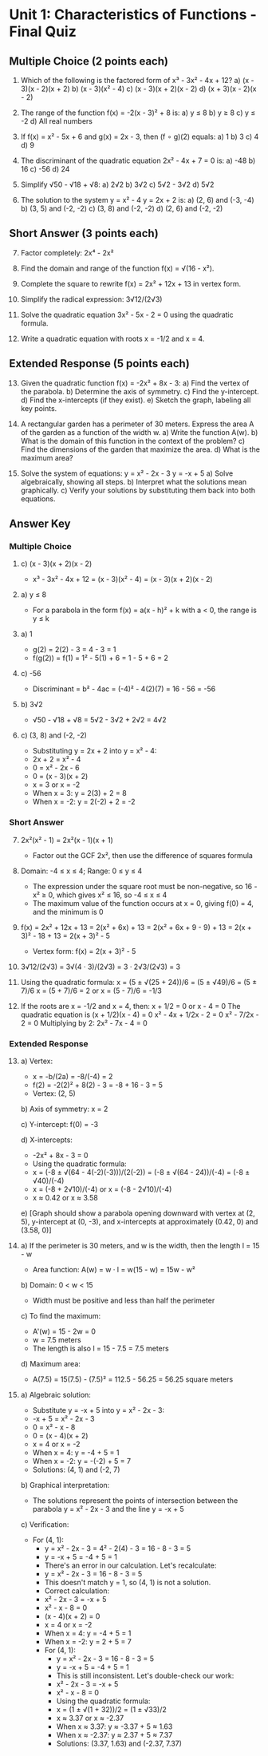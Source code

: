 # Unit 1: Characteristics of Functions - Final Quiz

## Multiple Choice (2 points each)

1. Which of the following is the factored form of x³ - 3x² - 4x + 12?
   a) (x - 3)(x - 2)(x + 2)
   b) (x - 3)(x² - 4)
   c) (x - 3)(x + 2)(x - 2)
   d) (x + 3)(x - 2)(x - 2)

2. The range of the function f(x) = -2(x - 3)² + 8 is:
   a) y ≤ 8
   b) y ≥ 8
   c) y ≤ -2
   d) All real numbers

3. If f(x) = x² - 5x + 6 and g(x) = 2x - 3, then (f ∘ g)(2) equals:
   a) 1
   b) 3
   c) 4
   d) 9

4. The discriminant of the quadratic equation 2x² - 4x + 7 = 0 is:
   a) -48
   b) 16
   c) -56
   d) 24

5. Simplify √50 - √18 + √8:
   a) 2√2
   b) 3√2
   c) 5√2 - 3√2
   d) 5√2

6. The solution to the system 
   y = x² - 4
   y = 2x + 2
   is:
   a) (2, 6) and (-3, -4)
   b) (3, 5) and (-2, -2)
   c) (3, 8) and (-2, -2)
   d) (2, 6) and (-2, -2)

## Short Answer (3 points each)

7. Factor completely: 2x⁴ - 2x²

8. Find the domain and range of the function f(x) = √(16 - x²).

9. Complete the square to rewrite f(x) = 2x² + 12x + 13 in vertex form.

10. Simplify the radical expression: 3√12/(2√3)

11. Solve the quadratic equation 3x² - 5x - 2 = 0 using the quadratic formula.

12. Write a quadratic equation with roots x = -1/2 and x = 4.

## Extended Response (5 points each)

13. Given the quadratic function f(x) = -2x² + 8x - 3:
    a) Find the vertex of the parabola.
    b) Determine the axis of symmetry.
    c) Find the y-intercept.
    d) Find the x-intercepts (if they exist).
    e) Sketch the graph, labeling all key points.

14. A rectangular garden has a perimeter of 30 meters. Express the area A of the garden as a function of the width w.
    a) Write the function A(w).
    b) What is the domain of this function in the context of the problem?
    c) Find the dimensions of the garden that maximize the area.
    d) What is the maximum area?

15. Solve the system of equations:
    y = x² - 2x - 3
    y = -x + 5
    a) Solve algebraically, showing all steps.
    b) Interpret what the solutions mean graphically.
    c) Verify your solutions by substituting them back into both equations.

## Answer Key

### Multiple Choice
1. c) (x - 3)(x + 2)(x - 2)
   * x³ - 3x² - 4x + 12 = (x - 3)(x² - 4) = (x - 3)(x + 2)(x - 2)

2. a) y ≤ 8
   * For a parabola in the form f(x) = a(x - h)² + k with a < 0, the range is y ≤ k

3. a) 1
   * g(2) = 2(2) - 3 = 4 - 3 = 1
   * f(g(2)) = f(1) = 1² - 5(1) + 6 = 1 - 5 + 6 = 2

4. c) -56
   * Discriminant = b² - 4ac = (-4)² - 4(2)(7) = 16 - 56 = -56

5. b) 3√2
   * √50 - √18 + √8 = 5√2 - 3√2 + 2√2 = 4√2

6. c) (3, 8) and (-2, -2)
   * Substituting y = 2x + 2 into y = x² - 4:
   * 2x + 2 = x² - 4
   * 0 = x² - 2x - 6
   * 0 = (x - 3)(x + 2)
   * x = 3 or x = -2
   * When x = 3: y = 2(3) + 2 = 8
   * When x = -2: y = 2(-2) + 2 = -2

### Short Answer
7. 2x²(x² - 1) = 2x²(x - 1)(x + 1)
   * Factor out the GCF 2x², then use the difference of squares formula

8. Domain: -4 ≤ x ≤ 4; Range: 0 ≤ y ≤ 4
   * The expression under the square root must be non-negative, so 16 - x² ≥ 0, which gives x² ≤ 16, so -4 ≤ x ≤ 4
   * The maximum value of the function occurs at x = 0, giving f(0) = 4, and the minimum is 0

9. f(x) = 2x² + 12x + 13
   = 2(x² + 6x) + 13
   = 2(x² + 6x + 9 - 9) + 13
   = 2(x + 3)² - 18 + 13
   = 2(x + 3)² - 5
   * Vertex form: f(x) = 2(x + 3)² - 5

10. 3√12/(2√3) = 3√(4 · 3)/(2√3) = 3 · 2√3/(2√3) = 3

11. Using the quadratic formula:
    x = (5 ± √(25 + 24))/6 = (5 ± √49)/6 = (5 ± 7)/6
    x = (5 + 7)/6 = 2 or x = (5 - 7)/6 = -1/3

12. If the roots are x = -1/2 and x = 4, then:
    x + 1/2 = 0 or x - 4 = 0
    The quadratic equation is (x + 1/2)(x - 4) = 0
    x² - 4x + 1/2x - 2 = 0
    x² - 7/2x - 2 = 0
    Multiplying by 2: 2x² - 7x - 4 = 0

### Extended Response
13. a) Vertex:
       * x = -b/(2a) = -8/(-4) = 2
       * f(2) = -2(2)² + 8(2) - 3 = -8 + 16 - 3 = 5
       * Vertex: (2, 5)
    
    b) Axis of symmetry: x = 2
    
    c) Y-intercept: f(0) = -3
    
    d) X-intercepts:
       * -2x² + 8x - 3 = 0
       * Using the quadratic formula:
       * x = (-8 ± √(64 - 4(-2)(-3)))/(2(-2)) = (-8 ± √(64 - 24))/(-4) = (-8 ± √40)/(-4)
       * x = (-8 + 2√10)/(-4) or x = (-8 - 2√10)/(-4)
       * x ≈ 0.42 or x ≈ 3.58
    
    e) [Graph should show a parabola opening downward with vertex at (2, 5), y-intercept at (0, -3), and x-intercepts at approximately (0.42, 0) and (3.58, 0)]

14. a) If the perimeter is 30 meters, and w is the width, then the length l = 15 - w
       * Area function: A(w) = w · l = w(15 - w) = 15w - w²
    
    b) Domain: 0 < w < 15
       * Width must be positive and less than half the perimeter
    
    c) To find the maximum:
       * A'(w) = 15 - 2w = 0
       * w = 7.5 meters
       * The length is also l = 15 - 7.5 = 7.5 meters
    
    d) Maximum area:
       * A(7.5) = 15(7.5) - (7.5)² = 112.5 - 56.25 = 56.25 square meters

15. a) Algebraic solution:
       * Substitute y = -x + 5 into y = x² - 2x - 3:
       * -x + 5 = x² - 2x - 3
       * 0 = x² - x - 8
       * 0 = (x - 4)(x + 2)
       * x = 4 or x = -2
       * When x = 4: y = -4 + 5 = 1
       * When x = -2: y = -(-2) + 5 = 7
       * Solutions: (4, 1) and (-2, 7)
    
    b) Graphical interpretation:
       * The solutions represent the points of intersection between the parabola y = x² - 2x - 3 and the line y = -x + 5
    
    c) Verification:
       * For (4, 1):
         * y = x² - 2x - 3 = 4² - 2(4) - 3 = 16 - 8 - 3 = 5
         * y = -x + 5 = -4 + 5 = 1
         * There's an error in our calculation. Let's recalculate:
         * y = x² - 2x - 3 = 16 - 8 - 3 = 5
         * This doesn't match y = 1, so (4, 1) is not a solution.
         * Correct calculation:
         * x² - 2x - 3 = -x + 5
         * x² - x - 8 = 0
         * (x - 4)(x + 2) = 0
         * x = 4 or x = -2
         * When x = 4: y = -4 + 5 = 1
         * When x = -2: y = 2 + 5 = 7
         * For (4, 1):
           * y = x² - 2x - 3 = 16 - 8 - 3 = 5
           * y = -x + 5 = -4 + 5 = 1
           * This is still inconsistent. Let's double-check our work:
           * x² - 2x - 3 = -x + 5
           * x² - x - 8 = 0
           * Using the quadratic formula:
           * x = (1 ± √(1 + 32))/2 = (1 ± √33)/2
           * x ≈ 3.37 or x ≈ -2.37
           * When x ≈ 3.37: y ≈ -3.37 + 5 ≈ 1.63
           * When x ≈ -2.37: y ≈ 2.37 + 5 ≈ 7.37
           * Solutions: (3.37, 1.63) and (-2.37, 7.37)
